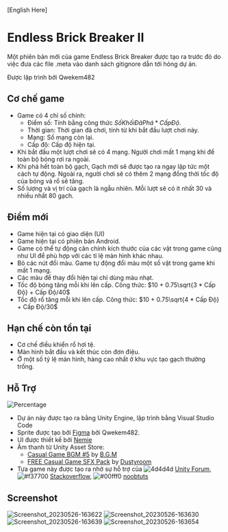 [English Here]

# Endless Brick Breaker II
 Một phiên bản mới của game Endless Brick Breaker được tạo ra trước đó do việc đưa các file .meta vào danh sách gitignore dẫn tới hỏng dự án.
 
 Được lập trình bởi Qwekem482
 
 
 ## Cơ chế game
  - Game có 4 chỉ số chính:
     - Điểm số: Tính bằng công thức $Số Khối Đã Phá * Cấp Độ$.
     - Thời gian: Thời gian đã chơi, tính từ khi bắt đầu lượt chơi này.
     - Mạng: Số mạng còn lại.
     - Cấp độ: Cấp độ hiện tại.
  - Khi bắt đầu một lượt chơi sẽ có 4 mạng. Người chơi mất 1 mạng khi để toàn bộ bóng rơi ra ngoài.
  - Khi phá hết toàn bộ gạch, Gạch mới sẽ được tạo ra ngay lập tức một cách tự động. Ngoài ra, người chơi sẽ có thêm 2 mạng đồng thời tốc độ của bóng và rổ sẽ tăng.
  - Số lượng và vị trí của gạch là ngẫu nhiên. Mỗi lượt sẽ có ít nhất 30 và nhiều nhất 80 gạch.


## Điểm mới
 - Game hiện tại có giao diện (UI)
 - Game hiện tại có phiên bản Android.
 - Game có thể tự động căn chỉnh kích thước của các vật trong game cũng như UI để phù hợp với các tỉ lệ màn hình khác nhau.
 - Bỏ các nút đổi màu. Game tự động đổi màu một số vật trong game khi mất 1 mạng.
 - Các màu để thay đổi hiện tại chỉ dùng màu nhạt.
 - Tốc độ bóng tăng mỗi khi lên cấp. Công thức: $10 + 0.75\sqrt{3 * Cấp Độ} + Cấp Độ/40$
 - Tốc độ rổ tăng mỗi khi lên cấp. Công thức: $10 + 0.75\sqrt{4 * Cấp Độ} + Cấp Độ/30$

## Hạn chế còn tồn tại
 - Cơ chế điều khiển rổ hơi tệ.
 - Màn hình bắt đầu và kết thúc còn đơn điệu.
 - Ở một số tỷ lệ màn hình, hàng cao nhất ở khu vực tạo gạch thường trống.


## Hỗ Trợ
 ![Percentage](https://user-images.githubusercontent.com/80797630/216106474-3f61e883-1114-42af-acfd-2af312b6d185.png)

 - Dự án này được tạo ra bằng Unity Engine, lập trình bằng Visual Studio Code
 - Sprite được tạo bởi [Figma](https://www.figma.com/ "Figma") bởi Qwekem482.
 - UI được thiết kế bởi [Nemie](https://www.facebook.com/nemie1502 "Nemie")
 - Âm thanh từ Unity Asset Store: 
      - [Casual Game BGM #5](https://assetstore.unity.com/packages/audio/music/casual-game-bgm-5-135943) by [B.G.M](https://assetstore.unity.com/publishers/9381 "B.G.M")
      - [FREE Casual Game SFX Pack](https://assetstore.unity.com/packages/audio/sound-fx/free-casual-game-sfx-pack-54116) by [Dustyroom](https://assetstore.unity.com/publishers/16150 "Dustyroom")
 - Tựa game này được tạo ra nhờ sự hỗ trợ của ![4d4d4d](https://placehold.co/15x15/4d4d4d/4d4d4d.png) [Unity Forum](https://forum.unity.com/ "Unity Forum"), ![#f37700](https://placehold.co/15x15/f37700/f37700.png) [Stackoverflow](https://stackoverflow.com/ "Stackoverflow"), ![#00fff0](https://placehold.co/15x15/00fff0/00fff0.png) [noobtuts](https://noobtuts.com/unity/2d-arkanoid-game "noobtuts")
 
## Screenshot
![Screenshot_20230526-163622](https://github.com/Qwekem482/EndlessBrickBreaker/assets/80797630/d37c300a-ecf8-47bb-b504-049b170e0783)
![Screenshot_20230526-163630](https://github.com/Qwekem482/EndlessBrickBreaker/assets/80797630/779dfde7-1627-4b38-a037-4029b7d48eb4)
![Screenshot_20230526-163639](https://github.com/Qwekem482/EndlessBrickBreaker/assets/80797630/4c58c896-ce49-4ac8-8167-8c5cf3836b09)
![Screenshot_20230526-163654](https://github.com/Qwekem482/EndlessBrickBreaker/assets/80797630/b9a75bce-29f2-4114-99c2-f60dd1118673)
